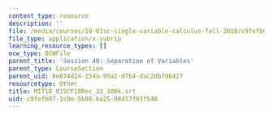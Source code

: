```yaml
---
content_type: resource
description: ''
file: /media/courses/18-01sc-single-variable-calculus-fall-2010/c9fefb071c0e5b88ba2508d17f83f548_MIT18_01SCF10Rec_33_300k.vtt
file_type: application/x-subrip
learning_resource_types: []
ocw_type: OCWFile
parent_title: 'Session 40: Separation of Variables'
parent_type: CourseSection
parent_uid: 6e674d24-154a-95a2-d7b4-dac2db7d6427
resourcetype: Other
title: MIT18_01SCF10Rec_33_300k.srt
uid: c9fefb07-1c0e-5b88-ba25-08d17f83f548
---
```


